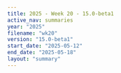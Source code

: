 ```yaml
---
title: 2025 - Week 20 - 15.0-beta1
active_nav: summaries
year: "2025"
filename: "wk20"
version: "15.0-beta1"
start_date: "2025-05-12"
end_date: "2025-05-18"
layout: "summary"
---
```

